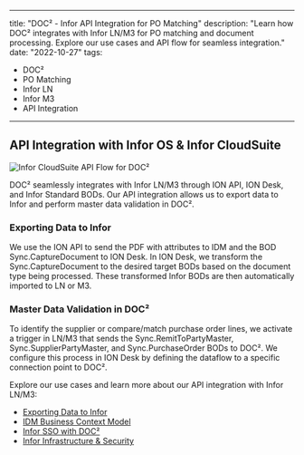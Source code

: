 
---
title: "DOC² - Infor API Integration for PO Matching"
description: "Learn how DOC² integrates with Infor LN/M3 for PO matching and document processing. Explore our use cases and API flow for seamless integration."
date: "2022-10-27"
tags:
  - DOC²
  - PO Matching
  - Infor LN
  - Infor M3
  - API Integration
---

## API Integration with Infor OS & Infor CloudSuite

![Infor CloudSuite API Flow for DOC²](/_images/doc2/infor/Doc2-Infor.png "Infor CloudSuite API Flow for DOC²")

DOC² seamlessly integrates with Infor LN/M3 through ION API, ION Desk, and Infor Standard BODs. Our API integration allows us to export data to Infor and perform master data validation in DOC².

### Exporting Data to Infor

We use the ION API to send the PDF with attributes to IDM and the BOD Sync.CaptureDocument to ION Desk. In ION Desk, we transform the Sync.CaptureDocument to the desired target BODs based on the document type being processed. These transformed Infor BODs are then automatically imported to LN or M3.

### Master Data Validation in DOC²

To identify the supplier or compare/match purchase order lines, we activate a trigger in LN/M3 that sends the Sync.RemitToPartyMaster, Sync.SupplierPartyMaster, and Sync.PurchaseOrder BODs to DOC². We configure this process in ION Desk by defining the dataflow to a specific connection point to DOC².

Explore our use cases and learn more about our API integration with Infor LN/M3:

- [Exporting Data to Infor](/doc2/export/export-to-infor/)
- [IDM Business Context Model](/doc2/doc2-with-infor/IDM-business-context-model/)
- [Infor SSO with DOC²](/doc2/configuring-sso-in-cloud/)
- [Infor Infrastructure & Security](/doc2/doc2-with-infor/infrastructure/)
